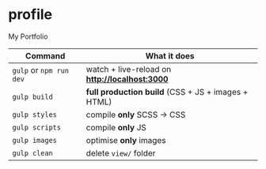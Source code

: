 # profile
My Portfolio


| Command                 | What it does                                         |
| ----------------------- | ---------------------------------------------------- |
| `gulp` or `npm run dev` | watch + live-reload on **<http://localhost:3000>**   |
| `gulp build`            | **full production build** (CSS + JS + images + HTML) |
| `gulp styles`           | compile **only** SCSS → CSS                          |
| `gulp scripts`          | compile **only** JS                                  |
| `gulp images`           | optimise **only** images                             |
| `gulp clean`            | delete `view/` folder                                |
